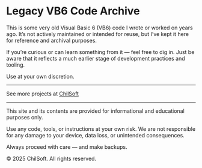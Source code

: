 # Legacy VB6 Code Archive

This is some very old Visual Basic 6 (VB6) code I wrote or worked on years ago. It’s not actively maintained or intended for reuse, but I’ve kept it here for reference and archival purposes.

If you’re curious or can learn something from it — feel free to dig in. Just be aware that it reflects a much earlier stage of development practices and tooling.

Use at your own discretion.

---
See more projects at [ChilSoft](https://chilsoft.com/)

---
This site and its contents are provided for informational and educational purposes only.

Use any code, tools, or instructions at your own risk.
We are not responsible for any damage to your device, data loss, or unintended consequences.

Always proceed with care — and make backups.

© 2025 ChilSoft. All rights reserved.